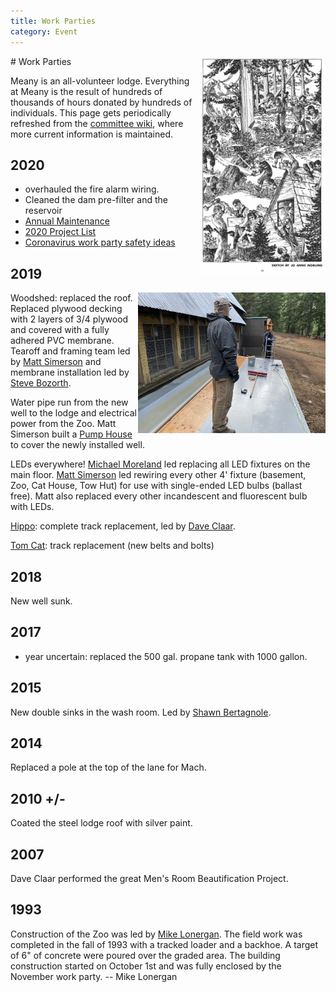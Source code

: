 ```yaml
---
title: Work Parties
category: Event
---
```

<img src="img/1948%20Meany%20Work%20Party.png" alt="sketch of meanyites working" style="width: 40%;" align="right">
# Work Parties

Meany is an all-volunteer lodge. Everything at Meany is the result of hundreds of thousands of hours donated by hundreds of individuals. This page gets periodically refreshed from the [committee wiki](https://github.com/MeanyLodge/Committee/wiki), where more current information is maintained.


## 2020

- overhauled the fire alarm wiring.
- Cleaned the dam pre-filter and the reservoir
- [Annual Maintenance](https://github.com/MeanyLodge/Committee/wiki/2020-Annual-Maintenance)
- [2020 Project List](https://github.com/MeanyLodge/Committee/wiki/2020-Projects)
- [Coronavirus work party safety ideas](https://github.com/MeanyLodge/Committee/wiki/Coronavirus-Work-Party-Safety-Ideas)

## 2019
<img src="img/2019%20Woodshed%20Roof.jpeg" style="width: 300px;" align="right">

Woodshed: replaced the roof. Replaced plywood decking with 2 layers of 3/4 plywood and covered with a fully adhered PVC membrane. Tearoff and framing team led by [Matt Simerson](Matt-Simerson) and membrane installation led by [Steve Bozorth](Steve-Bozorth).

Water pipe run from the new well to the lodge and electrical power from the Zoo. Matt Simerson built a [Pump House](Pump-House) to cover the newly installed well.

LEDs everywhere! [Michael Moreland](Michael-Moreland) led replacing all LED fixtures on the main floor. [Matt Simerson](Matt-Simerson) led rewiring every other 4' fixture (basement, Zoo, Cat House, Tow Hut) for use with single-ended LED bulbs (ballast free). Matt also replaced every other incandescent and fluorescent bulb with LEDs.

[Hippo](Hippo): complete track replacement, led by [Dave Claar](Dave-Claar).

[Tom Cat](Tom-Cat): track replacement (new belts and bolts)

## 2018

New well sunk.

## 2017

- year uncertain: replaced the 500 gal. propane tank with 1000 gallon.

## 2015

New double sinks in the wash room. Led by [Shawn Bertagnole](Shawn-Bertagnole).

## 2014

Replaced a pole at the top of the lane for Mach.

## 2010 +/-

Coated the steel lodge roof with silver paint.

## 2007

Dave Claar performed the great Men's Room Beautification Project.


## 1993

Construction of the Zoo was led by [Mike Lonergan](Mike-Lonergan). The field work was completed in the fall of 1993 with a tracked loader and a backhoe. A target of 6" of concrete were poured over the graded area. The building construction started on October 1st and was fully enclosed by the November work party. -- Mike Lonergan

